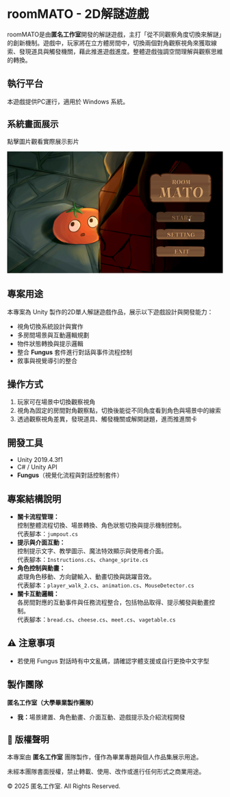 <h1 style="font-size: 28px;">roomMATO - 2D解謎遊戲</h1>
<p>roomMATO是由<strong>匿名工作室</strong>開發的解謎遊戲，主打「從不同觀察角度切換來解謎」的創新機制。遊戲中，玩家將在立方體房間中，切換兩個對角觀察視角來獲取線索、發現道具與觸發機關，藉此推進遊戲進度。整體遊戲強調空間理解與觀察思維的轉換。</p>

<h2>執行平台</h2>
<p>本遊戲提供PC運行，適用於 Windows 系統。</p>

<h2 style="font-size: 20px;">系統畫面展示</h2>
<p>點擊圖片觀看實際展示影片</p>
<a href="https://youtu.be/vqLbVmRgCY8">
  <img src="Assets/Images/roomMATO_Screenshot.png" alt="點擊觀看展示影片" width="600" />
</a>

<h2>專案用途</h2>
<p>
本專案為 Unity 製作的2D單人解謎遊戲作品，展示以下遊戲設計與開發能力：
</p>
<ul>
  <li>視角切換系統設計與實作</li>
  <li>多房間場景與互動邏輯規劃</li>
  <li>物件狀態轉換與提示邏輯</li>
  <li>整合 <strong>Fungus</strong> 套件進行對話與事件流程控制</li>
  <li>敘事與視覺導引的整合</li>
</ul>

<h2>操作方式</h2>
<ol>
  <li>玩家可在場景中切換觀察視角</li>
  <li>視角為固定的房間對角觀察點，切換後能從不同角度看到角色與場景中的線索</li>
  <li>透過觀察視角差異，發現道具、觸發機關或解開謎題，進而推進關卡</li>
</ol>

<h2>開發工具</h2>
<ul>
  <li>Unity 2019.4.3f1</li>
  <li>C# / Unity API</li>
  <li><strong>Fungus</strong>（視覺化流程與對話控制套件）</li>
</ul>

<h2>專案結構說明</h2>
<ul>
  <li><strong>關卡流程管理：</strong><br>
    控制整體流程切換、場景轉換、角色狀態切換與提示機制控制。<br>
    代表腳本：<code>jumpout.cs</code>
  </li>

  <li><strong>提示與介面互動：</strong><br>
    控制提示文字、教學圖示、魔法特效顯示與使用者介面。<br>
    代表腳本：<code>Instructions.cs</code>、<code>change_sprite.cs</code>
  </li>

  <li><strong>角色控制與動畫：</strong><br>
    處理角色移動、方向鍵輸入、動畫切換與跳躍音效。<br>
    代表腳本：<code>player_walk_2.cs</code>、<code>animation.cs</code>、<code>MouseDetector.cs</code>
  </li>

  <li><strong>關卡互動邏輯：</strong><br>
    各房間對應的互動事件與任務流程整合，包括物品取得、提示觸發與動畫控制。<br>
    代表腳本：<code>bread.cs</code>、<code>cheese.cs</code>、<code>meet.cs</code>、<code>vagetable.cs</code>
  </li>
</ul>

<h2>⚠️ 注意事項</h2>
<ul>
  <li>若使用 Fungus 對話時有中文亂碼，請確認字體支援或自行更換中文字型</li>
</ul>

<h2>製作團隊</h2>
<p><strong>匿名工作室（大學畢業製作團隊）</strong></p>
<ul>
  <li><strong>我：</strong>場景建置、角色動畫、介面互動、遊戲提示及介紹流程開發</li>
</ul>

<h2 style="font-size: 20px;">📄 版權聲明</h2>
<p>本專案由 <strong>匿名工作室</strong> 團隊製作，僅作為畢業專題與個人作品集展示用途。</p>  
<p>未經本團隊書面授權，禁止轉載、使用、改作或進行任何形式之商業用途。</p>
<p>© 2025 匿名工作室. All Rights Reserved.</p>
